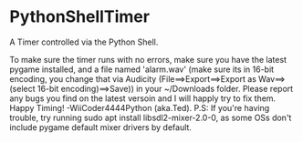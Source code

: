 # PythonShellTimer
A Timer controlled via the Python Shell.

To make sure the timer runs with no errors, make sure you have the latest pygame installed, and a file named 'alarm.wav' (make sure its in 16-bit encoding, you change that via Audicity (File==>Export==>Export as Wav==>(select 16-bit encoding)==>Save)) in your ~/Downloads folder. Please report any bugs you find on the latest versoin and I will happly try to fix them. Happy Timing! -WiiCoder4444Python (aka.Ted). P.S: If you're having trouble, try running sudo apt install libsdl2-mixer-2.0-0, as some OSs don't include pygame default mixer drivers by default.
